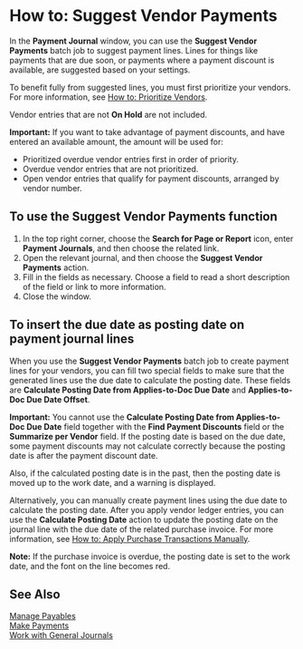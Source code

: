 <properties
                pageTitle="How to: Suggest Vendor Payments| Financials"
                description="How to: Suggest Vendor Payments"
                services="project-madeira"
                documentationCenter=""
                authors="SorenGP"
/>
<tags
    ms.service="project-madeira"
    ms.topic="article"
    ms.devlang="na"
    ms.tgt_pltfrm="na"
    ms.workload="na"
    ms.date="10/27/2016"
    ms.author="SorenGP" />

# How to: Suggest Vendor Payments
In the **Payment Journal** window, you can use the **Suggest Vendor Payments** batch job to suggest payment lines. Lines for things like payments that are due soon, or payments where a payment discount is available, are suggested based on your settings.

To benefit fully from suggested lines, you must first prioritize your vendors. For more information, see [How to: Prioritize Vendors](purchasing-how-prioritize-vendors.md).  
  
Vendor entries that are not **On Hold** are not included.  
  
**Important:** If you want to take advantage of payment discounts, and have entered an available amount, the amount will be used for:  
  
- Prioritized overdue vendor entries first in order of priority.  
- Overdue vendor entries that are not prioritized.  
- Open vendor entries that qualify for payment discounts, arranged by vendor number.  
  
## To use the Suggest Vendor Payments function  
1. In the top right corner, choose the **Search for Page or Report** icon, enter **Payment Journals**, and then choose the related link.  
2. Open the relevant journal, and then choose the **Suggest Vendor Payments** action.  
3. Fill in the fields as necessary. Choose a field to read a short description of the field or link to more information.  
4. Close the window.  
  
## To insert the due date as posting date on payment journal lines  
When you use the **Suggest Vendor Payments** batch job to create payment lines for your vendors, you can fill two special fields to make sure that the generated lines use the due date to calculate the posting date. These fields are **Calculate Posting Date from Applies-to-Doc Due Date** and **Applies-to-Doc Due Date Offset**.  
  
**Important:** You cannot use the **Calculate Posting Date from Applies-to-Doc Due Date** field together with the **Find Payment Discounts** field or the **Summarize per Vendor** field. If the posting date is based on the due date, some payment discounts may not calculate correctly because the posting date is after the payment discount date.  
  
Also, if the calculated posting date is in the past, then the posting date is moved up to the work date, and a warning is displayed.  
  
Alternatively, you can manually create payment lines using the due date to calculate the posting date. After you apply vendor ledger entries, you can use the **Calculate Posting Date** action to update the posting date on the journal line with the due date of the related purchase invoice. For more information, see [How to: Apply Purchase Transactions Manually](payables-how-apply-purchase-transactions-manually.md).  
  
**Note:** If the purchase invoice is overdue, the posting date is set to the work date, and the font on the line becomes red.  
  
## See Also  
[Manage Payables](payables-manage-payables.md)  
[Make Payments](payables-make-payments.md)  
[Work with General Journals](ui-work-general-journals.md)  

